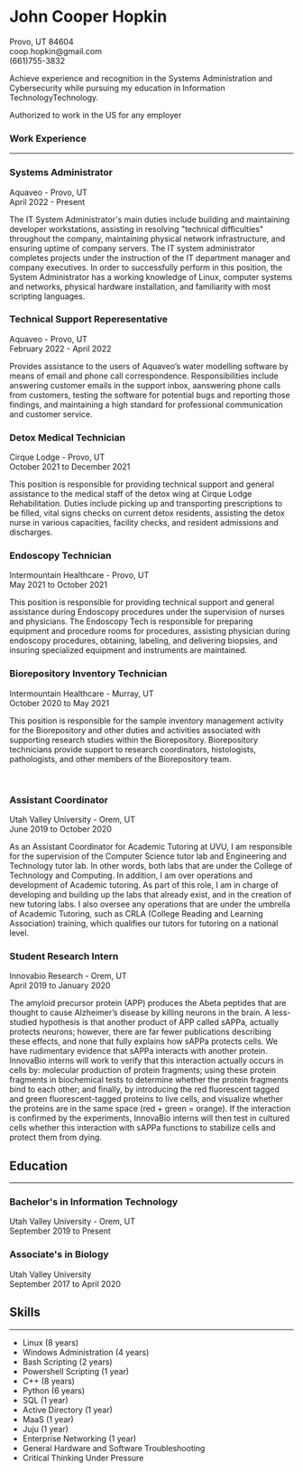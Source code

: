 <body>
    <h1>John Cooper Hopkin</h1>
    <p>
        Provo, UT 84604<br>
        coop.hopkin@gmail.com<br>
        (661)755-3832
    </p>
    <p>
        Achieve experience and recognition in the Systems Administration and Cybersecurity
        while pursuing my education in Information TechnologyTechnology.
    </p>
    <p>Authorized to work in the US for any employer</p>
    <h3>Work Experience</h3>
    <hr>
    <h3>Systems Administrator</h3>
    <p>
        Aquaveo - Provo, UT<br>
        April 2022 - Present
    </p>
    <p>
    The IT System Administrator's main duties include building and maintaining developer 
    workstations, assisting in resolving "technical difficulties"
    throughout the company, maintaining physical network infrastructure, and ensuring uptime of 
    company servers. The IT system administrator completes projects under the instruction of the
    IT department manager and company executives. In order to successfully perform in this position, 
    the System Administrator has a working knowledge of Linux, computer systems and networks, 
    physical hardware installation, and familiarity with most scripting languages.
    </p>
    <h3>Technical Support Reperesentative</h3>
    <p>
        Aquaveo - Provo, UT<br>
        February 2022 - April 2022
    </p>
    <p>
        Provides assistance to the users of Aquaveo’s water modelling software by means of email and 
        phone call correspondence. Responsibilities include answering customer emails in the support 
        inbox, aanswering phone calls from customers, testing the software for potential bugs and 
        reporting those findings, and maintaining a high standard for professional communication and 
        customer service.
    </p>
    <h3>Detox Medical Technician</h3>
    <p>
        Cirque Lodge - Provo, UT<br>
        October 2021 to December 2021
    </p>
    <p>
        This position is responsible for providing technical support and general assistance to the medical staff of the detox wing at
        Cirque Lodge Rehabilitation. Duties include picking up and transporting prescriptions to be filled, vital signs checks on current
        detox residents, assisting the detox nurse in various capacities, facility checks, and resident admissions and discharges.
    </p>
    <h3>Endoscopy Technician</h3>
    <p>
        Intermountain Healthcare - Provo, UT<br>
        May 2021 to October 2021
    </p>
    <p>
        This position is responsible for providing technical support and general assistance
        during Endoscopy procedures under the supervision of nurses and physicians. The Endoscopy
        Tech is responsible for preparing equipment and procedure rooms for procedures, assisting
        physician during endoscopy procedures, obtaining, labeling, and delivering biopsies, and
        insuring specialized equipment and instruments are maintained.
    </p>
    <h3>Biorepository Inventory Technician</h3>
    <p>
        Intermountain Healthcare - Murray, UT<br>
        October 2020 to May 2021
    </p>
    <p>
        This position is responsible for the sample inventory management activity for the Biorepository and other duties and activities associated
        with supporting research studies within the Biorepository. Biorepository technicians provide support to research coordinators, histologists,
        pathologists, and other members of the Biorepository team. 
    </p>
    <br>
    <h3>Assistant Coordinator</h3>
    <p>
        Utah Valley University - Orem, UT<br>
        June 2019 to October 2020
    </p>
    <p>
        As an Assistant Coordinator for Academic Tutoring at UVU, I am responsible for the supervision of
        the Computer Science tutor lab and Engineering and Technology tutor lab. In other words, both
        labs that are under the College of Technology and Computing. In addition, I am over operations and
        development of Academic tutoring. As part of this role, I am in charge of developing and building up
        the labs that already exist, and in the creation of new tutoring labs. I also oversee any operations
        that are under the umbrella of Academic Tutoring, such as CRLA (College Reading and Learning
        Association) training, which qualifies our tutors for tutoring on a national level.
    </p>
    <h3>Student Research Intern</h3>
    <p>
        Innovabio Research - Orem, UT<br>
        April 2019 to January 2020
    </p>
    <p>
        The amyloid precursor protein (APP) produces the Abeta peptides that are thought to cause
        Alzheimer’s disease by killing neurons in the brain. A less-studied hypothesis is that another product
        of APP called sAPPa, actually protects neurons; however, there are far fewer publications describing
        these effects, and none that fully explains how sAPPa protects cells. We have rudimentary evidence
        that sAPPa interacts with another protein. InnovaBio interns will work to verify that this interaction
        actually occurs in cells by: molecular production of protein fragments; using these protein fragments
        in biochemical tests to determine whether the protein fragments bind to each other; and finally,
        by introducing the red fluorescent tagged and green fluorescent-tagged proteins to live cells, and
        visualize whether the proteins are in the same space (red + green = orange). If the interaction is
        confirmed by the experiments, InnovaBio interns will then test in cultured cells whether this interaction
        with sAPPa functions to stabilize cells and protect them from dying.
    </p>
    <h2>Education</h2>
    <hr>
    <h3>Bachelor's in Information Technology</h3>
    <p>
        Utah Valley University - Orem, UT<br>
        September 2019 to Present
    </p>
    <h3>Associate's in Biology</h3>
    <p>
        Utah Valley University<br>
        September 2017 to April 2020
    </p>
    <h2>Skills</h2>
    <hr>
    <ul>
        <li>Linux (8 years)</li>
        <li>Windows Administration (4 years)</li>
        <li>Bash Scripting (2 years)</li>
        <li>Powershell Scripting (1 year)</li>
        <li>C++ (8 years)</li>
        <li>Python (6 years)</li>
        <li>SQL (1 year)</li>
        <li>Active Directory (1 year)</li>
        <li>MaaS (1 year)</li>
        <li>Juju (1 year)</li>
        <li>Enterprise Networking (1 year)</li>
        <li>General Hardware and Software Troubleshooting</li>
        <li>Critical Thinking Under Pressure</li>
    </ul>
</body>
